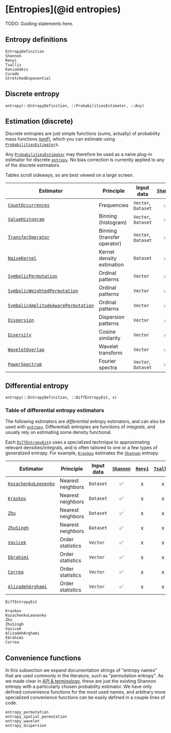 # [Entropies](@id entropies)

TODO: Guiding statements here.

## Entropy definitions

```@docs
EntropyDefinition
Shannon
Renyi
Tsallis
Kaniadakis
Curado
StretchedExponential
```

## Discrete entropy

```@docs
entropy(::EntropyDefinition, ::ProbabilitiesEstimator, ::Any)
```

## Estimation (discrete)

Discrete entropies are just simple functions (sums, actually) of
probability mass functions [(pmf)](https://en.wikipedia.org/wiki/Probability_mass_function),
which you can estimate using [`ProbabilitiesEstimator`](@ref)s.

Any [`ProbabilitiesEstimator`](@ref) may therefore be used as a naive plug-in estimator
for discrete [`entropy`](@ref). No bias correction is currently applied to any of the
discrete estimators.

Tables scroll sideways, so are best viewed on a large screen.

| Estimator                                   | Principle                   | Input data          | [`Shannon`](@ref) | [`Renyi`](@ref) | [`Tsallis`](@ref) | [`Kaniadakis`](@ref) | [`StretchedExponential`](@ref) | [`Curado`](@ref) |
| ------------------------------------------- | --------------------------- | ------------------- | :---------------: | :-------------: | :---------------: | :------------------: | :----------------------------: | :--------------: |
| [`CountOccurrences`](@ref)                  | Frequencies                 | `Vector`, `Dataset` |        ✅         |       ✅        |        ✅         |          ✅          |               ✅               |        ✅        |
| [`ValueHistogram`](@ref)                    | Binning (histogram)         | `Vector`, `Dataset` |        ✅         |       ✅        |        ✅         |          ✅          |               ✅               |        ✅        |
| [`TransferOperator`](@ref)                  | Binning (transfer operator) | `Vector`, `Dataset` |        ✅         |       ✅        |        ✅         |          ✅          |               ✅               |        ✅        |
| [`NaiveKernel`](@ref)                       | Kernel density estimation   | `Dataset`           |        ✅         |       ✅        |        ✅         |          ✅          |               ✅               |        ✅        |
| [`SymbolicPermutation`](@ref)               | Ordinal patterns            | `Vector`            |        ✅         |       ✅        |        ✅         |          ✅          |               ✅               |        ✅        |
| [`SymbolicWeightedPermutation`](@ref)       | Ordinal patterns            | `Vector`            |        ✅         |       ✅        |        ✅         |          ✅          |               ✅               |        ✅        |
| [`SymbolicAmplitudeAwarePermutation`](@ref) | Ordinal patterns            | `Vector`            |        ✅         |       ✅        |        ✅         |          ✅          |               ✅               |        ✅        |
| [`Dispersion`](@ref)                        | Dispersion patterns         | `Vector`            |        ✅         |       ✅        |        ✅         |          ✅          |               ✅               |        ✅        |
| [`Diversity`](@ref)                         | Cosine similarity           | `Vector`            |        ✅         |       ✅        |        ✅         |          ✅          |               ✅               |        ✅        |
| [`WaveletOverlap`](@ref)                    | Wavelet transform           | `Vector`            |        ✅         |       ✅        |        ✅         |          ✅          |               ✅               |        ✅        |
| [`PowerSpectrum`](@ref)                     | Fourier spectra             | `Vector`, `Dataset` |        ✅         |       ✅        |        ✅         |          ✅          |               ✅               |        ✅        |

## Differential entropy

```@docs
entropy(::EntropyDefinition, ::DiffEntropyEst, x)
```

### Table of differential entropy estimators

The following estimators are *differential* entropy estimators, and can also be used
with [`entropy`](@ref). Differential) entropies are functions of *integrals*, and usually
rely on estimating some density functional.

Each [`DiffEntropyEst`](@ref)s uses a specialized technique to approximating relevant
densities/integrals, and is often tailored to one or a few types of generalized entropy.
For example, [`Kraskov`](@ref) estimates the [`Shannon`](@ref) entropy.

| Estimator                    | Principle         | Input data | [`Shannon`](@ref) | [`Renyi`](@ref) | [`Tsallis`](@ref) | [`Kaniadakis`](@ref) | [`Curado`](@ref) | [`StretchedExponential`](@ref) |
| ---------------------------- | ----------------- | ---------- | :---------------: | :-------------: | :---------------: | :------------------: | :--------------: | :----------------------------: |
| [`KozachenkoLeonenko`](@ref) | Nearest neighbors | `Dataset`  |        ✅         |        x        |         x         |          x           |        x         |               x                |
| [`Kraskov`](@ref)            | Nearest neighbors | `Dataset`  |        ✅         |        x        |         x         |          x           |        x         |               x                |
| [`Zhu`](@ref)                | Nearest neighbors | `Dataset`  |        ✅         |        x        |         x         |          x           |        x         |               x                |
| [`ZhuSingh`](@ref)           | Nearest neighbors | `Dataset`  |        ✅         |        x        |         x         |          x           |        x         |               x                |
| [`Vasicek`](@ref)            | Order statistics  | `Vector`   |        ✅         |        x        |         x         |          x           |        x         |               x                |
| [`Ebrahimi`](@ref)           | Order statistics  | `Vector`   |        ✅         |        x        |         x         |          x           |        x         |               x                |
| [`Correa`](@ref)             | Order statistics  | `Vector`   |        ✅         |        x        |         x         |          x           |        x         |               x                |
| [`AlizadehArghami`](@ref)    | Order statistics  | `Vector`   |        ✅         |        x        |         x         |          x           |        x         |               x                |

```@docs
DiffEntropyEst
```

```@docs
Kraskov
KozachenkoLeonenko
Zhu
ZhuSingh
Vasicek
AlizadehArghami
Ebrahimi
Correa
```

## Convenience functions

In this subsection we expand documentation strings of "entropy names" that are used commonly in the literature, such as "permutation entropy". As we made clear in [API & terminology](@ref), these are just the existing Shannon entropy with a particularly chosen probability estimator. We have only defined convenience functions for the most used names, and arbitrary more specialized convenience functions can be easily defined in a couple lines of code.

```@docs
entropy_permutation
entropy_spatial_permutation
entropy_wavelet
entropy_dispersion
```

